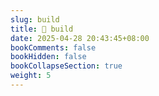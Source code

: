 ```yaml
---
slug: build
title: 🔖 build
date: 2025-04-28 20:43:45+08:00
bookComments: false
bookHidden: false
bookCollapseSection: true
weight: 5
---
```

